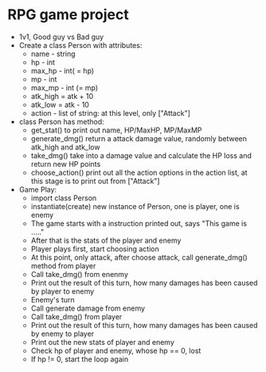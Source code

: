 # RPG game project

- 1v1, Good guy vs Bad guy
- Create a class Person with attributes:
  * name - string
  * hp - int
  * max_hp - int( = hp)
  * mp - int
  * max_mp - int (= mp)
  * atk_high = atk + 10
  * atk_low = atk - 10
  * action - list of string: at this level, only ["Attack"]
- class Person has method:
  * get_stat() to print out name, HP/MaxHP, MP/MaxMP
  * generate_dmg() return a attack damage value, randomly between atk_high and atk_low
  * take_dmg() take into a damage value and calculate the HP loss and return new HP points
  * choose_action() print out all the action options in the action list, at this stage is to print out from ["Attack"]
- Game Play:
  * import class Person
  * instantiate(create) new instance of Person, one is player, one is enemy
  * The game starts with a instruction printed out, says "This game is ....."
  * After that is the stats of the player and enemy
  * Player plays first, start choosing action
  * At this point, only attack, after choose attack, call generate_dmg() method from player
  * Call take_dmg() from enenmy
  * Print out the result of this turn, how many damages has been caused by player to enemy
  * Enemy's turn
  * Call generate damage from enemy
  * Call take_dmg() from player
  * Print out the result of this turn, how many damages has been caused by enemy to player
  * Print out the new stats of player and enemy
  * Check hp of player and enemy, whose hp == 0, lost
  *  If hp != 0, start the loop again
